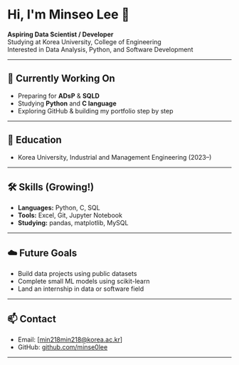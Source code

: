 # Hi, I'm Minseo Lee 👋

**Aspiring Data Scientist / Developer**  
Studying at Korea University, College of Engineering  
Interested in Data Analysis, Python, and Software Development

---

## 🔧 Currently Working On
- Preparing for **ADsP** & **SQLD**
- Studying **Python** and **C language**
- Exploring GitHub & building my portfolio step by step

---

## 📘 Education
- Korea University, Industrial and Management Engineering (2023–)

---

## 🛠️ Skills (Growing!)
- **Languages:** Python, C, SQL  
- **Tools:** Excel, Git, Jupyter Notebook  
- **Studying:** pandas, matplotlib, MySQL

---

## ☁️ Future Goals
- Build data projects using public datasets  
- Complete small ML models using scikit-learn  
- Land an internship in data or software field

---

## 📫 Contact
- Email: [min218min218@korea.ac.kr]
- GitHub: [github.com/minse0lee](https://github.com/minse0lee)

---
